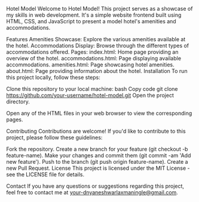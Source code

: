 Hotel Model
Welcome to Hotel Model! This project serves as a showcase of my skills in web development. It's a simple website frontend built using HTML, CSS, and JavaScript to present a model hotel's amenities and accommodations.

Features
Amenities Showcase: Explore the various amenities available at the hotel.
Accommodations Display: Browse through the different types of accommodations offered.
Pages:
index.html: Home page providing an overview of the hotel.
accommodations.html: Page displaying available accommodations.
amenities.html: Page showcasing hotel amenities.
about.html: Page providing information about the hotel.
Installation
To run this project locally, follow these steps:

Clone this repository to your local machine:
bash
Copy code
git clone https://github.com/your-username/hotel-model.git
Open the project directory.

Open any of the HTML files in your web browser to view the corresponding pages.

Contributing
Contributions are welcome! If you'd like to contribute to this project, please follow these guidelines:

Fork the repository.
Create a new branch for your feature (git checkout -b feature-name).
Make your changes and commit them (git commit -am 'Add new feature').
Push to the branch (git push origin feature-name).
Create a new Pull Request.
License
This project is licensed under the MIT License - see the LICENSE file for details.

Contact
If you have any questions or suggestions regarding this project, feel free to contact me at your-dnyaneshwarlaxmaningle@gmail.com.
